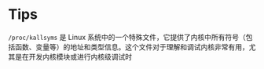 # Tips

`/proc/kallsyms` 是 Linux 系统中的一个特殊文件，它提供了内核中所有符号（包括函数、变量等）的地址和类型信息。这个文件对于理解和调试内核非常有用，尤其是在开发内核模块或进行内核级调试时